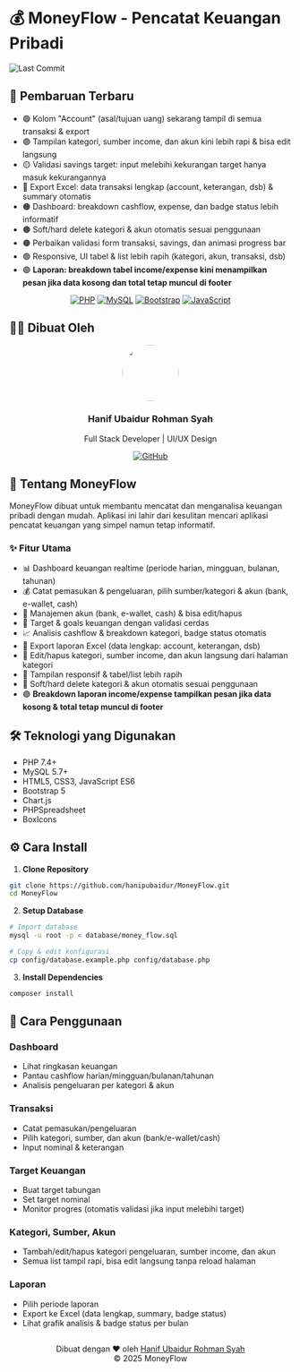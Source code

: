 # 💰 MoneyFlow - Pencatat Keuangan Pribadi

![Last Commit](https://img.shields.io/github/last-commit/hanipubaidur/MoneyFlow?style=flat-square)

## 📝 Pembaruan Terbaru
- 🟢 Kolom "Account" (asal/tujuan uang) sekarang tampil di semua transaksi & export
- 🟣 Tampilan kategori, sumber income, dan akun kini lebih rapi & bisa edit langsung
- 🟡 Validasi savings target: input melebihi kekurangan target hanya masuk kekurangannya
- 🔵 Export Excel: data transaksi lengkap (account, keterangan, dsb) & summary otomatis
- 🟠 Dashboard: breakdown cashflow, expense, dan badge status lebih informatif
- 🟤 Soft/hard delete kategori & akun otomatis sesuai penggunaan
- 🟤 Perbaikan validasi form transaksi, savings, dan animasi progress bar
- 🟢 Responsive, UI tabel & list lebih rapih (kategori, akun, transaksi, dsb)
- 🟣 **Laporan: breakdown tabel income/expense kini menampilkan pesan jika data kosong dan total tetap muncul di footer**

<div align="center">
  
[![PHP](https://img.shields.io/badge/PHP-7.4%2B-blue?style=for-the-badge&logo=php)](https://www.php.net)
[![MySQL](https://img.shields.io/badge/MySQL-5.7%2B-blue?style=for-the-badge&logo=mysql)](https://www.mysql.com)
[![Bootstrap](https://img.shields.io/badge/Bootstrap-5.1-blueviolet?style=for-the-badge&logo=bootstrap)](https://getbootstrap.com)
[![JavaScript](https://img.shields.io/badge/JavaScript-ES6-yellow?style=for-the-badge&logo=javascript)](https://developer.mozilla.org/en-US/docs/Web/JavaScript)

</div>

## 👨‍💻 Dibuat Oleh

<div align="center">
  <a href="https://github.com/hanipubaidur">
    <img src="https://avatars.githubusercontent.com/hanipubaidur" width="100px" style="border-radius:50%"/>
  </a>
  <h3>Hanif Ubaidur Rohman Syah</h3>
  <p>Full Stack Developer | UI/UX Design</p>
  
  [![GitHub](https://img.shields.io/badge/GitHub-hanipubaidur-181717?style=flat&logo=github)](https://github.com/hanipubaidur)
</div>

## 🌟 Tentang MoneyFlow

MoneyFlow dibuat untuk membantu mencatat dan menganalisa keuangan pribadi dengan mudah. Aplikasi ini lahir dari kesulitan mencari aplikasi pencatat keuangan yang simpel namun tetap informatif.

### ✨ Fitur Utama
- 📊 Dashboard keuangan realtime (periode harian, mingguan, bulanan, tahunan)
- 💰 Catat pemasukan & pengeluaran, pilih sumber/kategori & akun (bank, e-wallet, cash)
- 🏦 Manajemen akun (bank, e-wallet, cash) & bisa edit/hapus
- 🎯 Target & goals keuangan dengan validasi cerdas
- 📈 Analisis cashflow & breakdown kategori, badge status otomatis
- 💾 Export laporan Excel (data lengkap: account, keterangan, dsb)
- 📝 Edit/hapus kategori, sumber income, dan akun langsung dari halaman kategori
- 📱 Tampilan responsif & tabel/list lebih rapih
- 🔄 Soft/hard delete kategori & akun otomatis sesuai penggunaan
- 🟣 **Breakdown laporan income/expense tampilkan pesan jika data kosong & total tetap muncul di footer**

## 🛠️ Teknologi yang Digunakan
- PHP 7.4+
- MySQL 5.7+ 
- HTML5, CSS3, JavaScript ES6
- Bootstrap 5
- Chart.js
- PHPSpreadsheet 
- BoxIcons

## ⚙️ Cara Install

1. **Clone Repository**
```bash
git clone https://github.com/hanipubaidur/MoneyFlow.git
cd MoneyFlow
```

2. **Setup Database**
```bash
# Import database
mysql -u root -p < database/money_flow.sql

# Copy & edit konfigurasi
cp config/database.example.php config/database.php
```

3. **Install Dependencies**
```bash
composer install
```

## 📱 Cara Penggunaan

### Dashboard
- Lihat ringkasan keuangan
- Pantau cashflow harian/mingguan/bulanan/tahunan
- Analisis pengeluaran per kategori & akun

### Transaksi
- Catat pemasukan/pengeluaran
- Pilih kategori, sumber, dan akun (bank/e-wallet/cash)
- Input nominal & keterangan

### Target Keuangan 
- Buat target tabungan
- Set target nominal
- Monitor progres (otomatis validasi jika input melebihi target)

### Kategori, Sumber, Akun
- Tambah/edit/hapus kategori pengeluaran, sumber income, dan akun
- Semua list tampil rapi, bisa edit langsung tanpa reload halaman

### Laporan
- Pilih periode laporan
- Export ke Excel (data lengkap, summary, badge status)
- Lihat grafik analisis & badge status per bulan

##

<div align="center">
  Dibuat dengan ❤️ oleh <a href="https://github.com/hanipubaidur">Hanif Ubaidur Rohman Syah</a>
  <br>
  © 2025 MoneyFlow
</div>